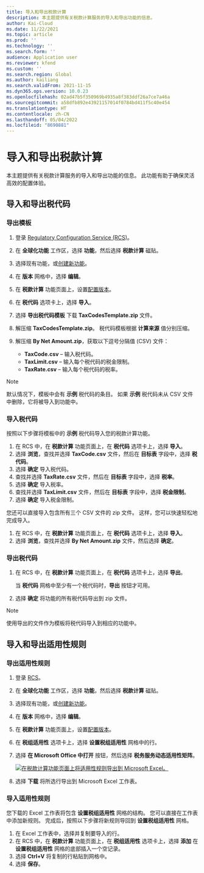 ```yaml
---
title: 导入和导出税款计算
description: 本主题提供有关税款计算服务的导入和导出功能的信息。
author: Kai-Cloud
ms.date: 11/22/2021
ms.topic: article
ms.prod: ''
ms.technology: ''
ms.search.form: ''
audience: Application user
ms.reviewer: kfend
ms.custom: ''
ms.search.region: Global
ms.author: kailiang
ms.search.validFrom: 2021-11-15
ms.dyn365.ops.version: 10.0.23
ms.openlocfilehash: 02ad47b5f350969b4935a8f383ddf26a7ce7a46a
ms.sourcegitcommit: a58dfb892e43921157014f0784bd411f5c40e454
ms.translationtype: HT
ms.contentlocale: zh-CN
ms.lasthandoff: 05/04/2022
ms.locfileid: "8690881"
---
```

# <a name="import-and-export-tax-calculations"></a>导入和导出税款计算

本主题提供有关税款计算服务的导入和导出功能的信息。 此功能有助于确保灵活高效的配置体验。

## <a name="import-and-export-tax-codes"></a>导入和导出税代码

### <a name="export-templates"></a>导出模板

1. 登录 [Regulatory Configuration Service (RCS)](https://marketing.configure.global.dynamics.com/)。
2. 在 **全球化功能** 工作区，选择 **功能**，然后选择 **税款计算** 磁贴。
3. 选择现有功能，或[创建新功能](global-get-started-with-tax-calculation-service.md#set-up-tax-calculation-in-rcs)。
4. 在 **版本** 网格中，选择 **编辑**。
5. 在 **税款计算** 功能页面上，设置[配置版本](global-get-started-with-tax-calculation-service.md#set-up-tax-calculation-in-rcs)。
6. 在 **税代码** 选项卡上，选择 **导入**。
7. 选择 **导出税代码模板** 下载 **TaxCodesTemplate.zip** 文件。
8. 解压缩 **TaxCodesTemplate.zip**。 税代码模板根据 **计算来源** 值分别压缩。
9. 解压缩 **By Net Amount.zip**，获取以下逗号分隔值 (CSV) 文件：

    - **TaxCode.csv** – 输入税代码。
    - **TaxLimit.csv** – 输入每个税代码的税金限制。
    - **TaxRate.csv** – 输入每个税代码的税率。

> [!NOTE]
> 默认情况下，模板中会有 **示例** 税代码的条目。 如果 **示例** 税代码未从 CSV 文件中删除，它将被导入到功能中。

### <a name="import-tax-codes"></a>导入税代码

按照以下步骤将模板中的 **示例** 税代码导入您的税款计算功能。

1. 在 RCS 中，在 **税款计算** 功能页面上，在 **税代码** 选项卡上，选择 **导入**。
2. 选择 **浏览**，查找并选择 **TaxCode.csv** 文件，然后在 **目标表** 字段中，选择 **税代码**。
3. 选择 **确定** 导入税代码。
4. 查找并选择 **TaxRate.csv** 文件，然后在 **目标表** 字段中，选择 **税率**。
5. 选择 **确定** 导入税率。
6. 查找并选择 **TaxLimit.csv** 文件，然后在 **目标表** 字段中，选择 **税金限制**。
7. 选择 **确定** 导入税金限制。

您还可以直接导入包含所有三个 CSV 文件的 zip 文件。 这样，您可以快速轻松地完成导入。

1. 在 RCS 中，在 **税款计算** 功能页面上，在 **税代码** 选项卡上，选择 **导入**。
2. 选择 **浏览**，查找并选择 **By Net Amount.zip** 文件，然后选择 **确定**。

### <a name="export-tax-codes"></a>导出税代码

1. 在 RCS 中，在 **税款计算** 功能页面上，在 **税代码** 选项卡上，选择 **导出**。

    当 **税代码** 网格中至少有一个税代码时，**导出** 按钮才可用。

2. 选择 **确定** 将功能的所有税代码导出到 zip 文件。

> [!NOTE]
> 使用导出的文件作为模板将税代码导入到相应的功能中。

## <a name="import-and-export-applicability-rules"></a>导入和导出适用性规则

### <a name="export-applicability-rules"></a>导出适用性规则

1. 登录 [RCS](https://marketing.configure.global.dynamics.com/)。
2. 在 **全球化功能** 工作区，选择 **功能**，然后选择 **税款计算** 磁贴。
3. 选择现有功能，或[创建新功能](global-get-started-with-tax-calculation-service.md#set-up-tax-calculation-in-rcs)。
4. 在 **版本** 网格中，选择 **编辑**。
5. 在 **税款计算** 功能页面上，设置[配置版本](global-get-started-with-tax-calculation-service.md#set-up-tax-calculation-in-rcs)。
6. 在 **税组适用性** 选项卡上，选择 **设置税组适用性** 网格中的行。
7. 选择 **在 Microsoft Office 中打开** 按钮，然后选择 **税务服务动态适用性矩阵**。

    [![在税款计算功能页面上将适用性规则导出到 Microsoft Excel。](./media/tax-cal-import-export-1.png)](./media/tax-cal-import-export-1.png)

8. 选择 **下载** 将所选行导出到 Microsoft Excel 工作表。

### <a name="import-applicability-rules"></a>导入适用性规则

您下载的 Excel 工作表将包含 **设置税组适用性** 网格的结构。 您可以直接在工作表中添加新规则。 完成后，按照以下步骤将新规则导回到 **设置税组适用性** 网格。

1. 在 Excel 工作表中，选择并复制要导入的行。
2. 在 RCS 中，在 **税款计算** 功能页面上，在 **税组适用性** 选项卡上，选择 **添加** 在 **设置税组适用性** 网格的底部插入一个空记录。
3. 选择 **Ctrl+V** 将复制的行粘贴到网格中。
4. 选择 **保存**。
